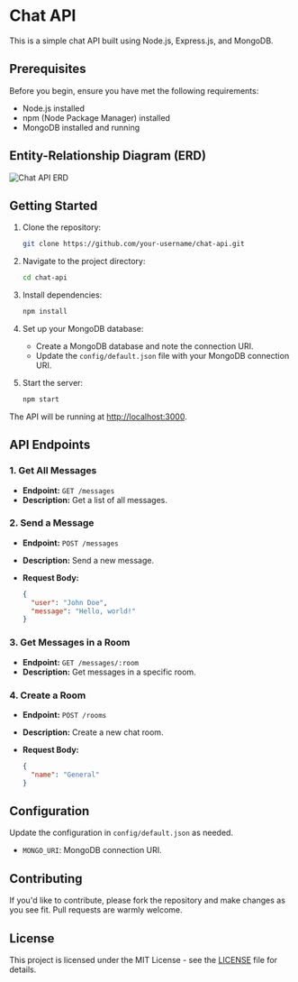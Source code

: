 
# Chat API

This is a simple chat API built using Node.js, Express.js, and MongoDB.

## Prerequisites

Before you begin, ensure you have met the following requirements:

- Node.js installed
- npm (Node Package Manager) installed
- MongoDB installed and running

## Entity-Relationship Diagram (ERD)

![Chat API ERD](./docs/erd.png)

## Getting Started

1. Clone the repository:

    ```bash
    git clone https://github.com/your-username/chat-api.git
    ```

2. Navigate to the project directory:

    ```bash
    cd chat-api
    ```

3. Install dependencies:

    ```bash
    npm install
    ```

4. Set up your MongoDB database:

    - Create a MongoDB database and note the connection URI.
    - Update the `config/default.json` file with your MongoDB connection URI.

5. Start the server:

    ```bash
    npm start
    ```

The API will be running at [http://localhost:3000](http://localhost:3000).

## API Endpoints

### 1. Get All Messages

- **Endpoint:** `GET /messages`
- **Description:** Get a list of all messages.

### 2. Send a Message

- **Endpoint:** `POST /messages`
- **Description:** Send a new message.
- **Request Body:**

    ```json
    {
      "user": "John Doe",
      "message": "Hello, world!"
    }
    ```

### 3. Get Messages in a Room

- **Endpoint:** `GET /messages/:room`
- **Description:** Get messages in a specific room.

### 4. Create a Room

- **Endpoint:** `POST /rooms`
- **Description:** Create a new chat room.
- **Request Body:**

    ```json
    {
      "name": "General"
    }
    ```

## Configuration

Update the configuration in `config/default.json` as needed.

- `MONGO_URI`: MongoDB connection URI.

## Contributing

If you'd like to contribute, please fork the repository and make changes as you see fit. Pull requests are warmly welcome.

## License

This project is licensed under the MIT License - see the [LICENSE](LICENSE) file for details.
```

